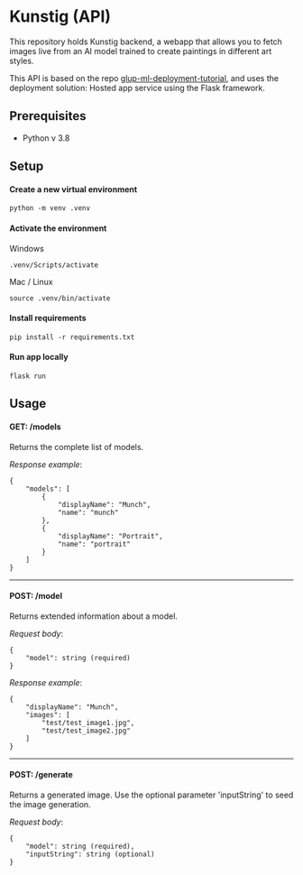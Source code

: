# Kunstig (API)

This repository holds Kunstig backend, a webapp that allows you to fetch images live from an AI model trained to create paintings in different art styles.

This API is based on the repo [glup-ml-deployment-tutorial](https://github.com/glup-ai/glup-ml-deployment-tutorial/tree/master/Tutorial), and uses the deployment solution: Hosted app service using the Flask framework.

## Prerequisites

- Python v 3.8

## Setup

#### Create a new virtual environment

```
python -m venv .venv
```

#### Activate the environment

Windows <br/>

```
.venv/Scripts/activate
```

Mac / Linux <br/>

```
source .venv/bin/activate
```

#### Install requirements

```
pip install -r requirements.txt
```

<a name="run-app"></a>

#### Run app locally

```
flask run
```

## Usage

#### GET: /models

Returns the complete list of models.

_Response example_:

```
{
    "models": [
        {
            "displayName": "Munch",
            "name": "munch"
        },
        {
            "displayName": "Portrait",
            "name": "portrait"
        }
    ]
}
```

---

#### POST: /model

Returns extended information about a model.

_Request body_:

```
{
    "model": string (required)
}
```

_Response example_:

```
{
    "displayName": "Munch",
    "images": [
        "test/test_image1.jpg",
        "test/test_image2.jpg"
    ]
}
```

---

#### POST: /generate

Returns a generated image. Use the optional parameter 'inputString' to seed the image generation.

_Request body_:

```
{
    "model": string (required),
    "inputString": string (optional)
}
```
